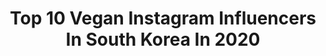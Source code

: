 ---
title: Top 10 Vegan Instagram Influencers In South Korea In 2020
description: >-
  Find top vegan Instagram influencers in South Korea in 2020. Most popular hashtags: #korea #busan #lifestyle #coreen.
platform: Instagram
profiles:
  - username: "courtneytheexplorer"
    fullname: >-
      Courtney | Travel Blogger
    location: "South Korea"
    followers: 2615
    engagement: 1102
    commentsToLikes: 0.070100
    avatar: "https://scontent-lax3-1.cdninstagram.com/vp/b0e7f8abd0cd608c63c1ed5c05937947/5DF72989/t51.2885-19/s320x320/55807199_320923821957739_5281047639192764416_n.jpg?_nc_ht=scontent-lax3-1.cdninstagram.com"
    verified: false
    hashtags: "#imagineyourkorea, #esl, #koreatravel, #igkorea"
  - username: "sanga_yonini"
    fullname: >-
      상아 요니니
    location: "South Korea"
    followers: 316605
    engagement: 292
    commentsToLikes: 0.017992
    avatar: "https://instagram.ftpe7-4.fna.fbcdn.net/v/t51.2885-19/s320x320/72782395_582364542534010_8294729657111019520_n.jpg?_nc_ht=instagram.ftpe7-4.fna.fbcdn.net&_nc_ohc=S_yKCBRkdfkAX_jfnLb&oh=a8a382b7da5090ff652c8cd285606629&oe=5EB4DBD1"
    verified: false
    hashtags: "#spring"
  - username: "_elena0428_"
    fullname: >-
      💜오늘도 긍정 밝음💜
    location: "South Korea"
    followers: 4061
    engagement: 2951
    commentsToLikes: 0.056027
    avatar: "https://scontent-ams4-1.cdninstagram.com/v/t51.2885-19/s320x320/90512578_1037899606584312_944194022530875392_n.jpg?_nc_ht=scontent-ams4-1.cdninstagram.com&_nc_ohc=iPvACDnVDFUAX_PBckP&oh=5bf6f9f4aebce6f4790058fee4572a04&oe=5EB79830"
    verified: false
    hashtags: "#hydrogel, #eyemask, #tmi, #lalarecipe"
  - username: "nana.ming"
    fullname: >-
      그리다오늘 / 민지
    location: "South Korea"
    followers: 19618
    engagement: 283
    commentsToLikes: 0.059287
    avatar: "https://scontent-amt2-1.cdninstagram.com/v/t51.2885-19/s320x320/90088187_146054266746316_1028622105928794112_n.jpg?_nc_ht=scontent-amt2-1.cdninstagram.com&_nc_ohc=hjDje0Dp6dsAX-4Eb-D&oh=458740c4eccbfc1264b2e272bd2bcf5a&oe=5EB810A3"
    verified: false
    hashtags: "#bomvoyage, #roominterior, #selfie, #housedecor"
  - username: "yi_eee_"
    fullname: >-
      수 지
    location: "South Korea"
    followers: 15312
    engagement: 798
    commentsToLikes: 0.032003
    avatar: "https://scontent-amt2-1.cdninstagram.com/v/t51.2885-19/s320x320/91493800_208239043764594_4696589314186805248_n.jpg?_nc_ht=scontent-amt2-1.cdninstagram.com&_nc_ohc=-qJU_Z8JlE0AX8pIUil&oh=53a6b882f6fd78cfa857e513bceef44d&oe=5EBC956E"
    verified: false
    hashtags: "#shakeshackburger, #vacantshop, #bomvoyage, #accessories"
  - username: "thekoreandreamfr"
    fullname: >-
      Thekoreandreamfr 🇰🇷🎎
    location: "South Korea"
    followers: 18404
    engagement: 842
    commentsToLikes: 0.020507
    avatar: "https://scontent-lhr8-1.cdninstagram.com/v/t51.2885-19/s320x320/69421080_2420227138069693_8607400192473300992_n.jpg?_nc_ht=scontent-lhr8-1.cdninstagram.com&_nc_ohc=_CbtPCPOk_QAX96od1g&oh=f9d7c92c867cfbd3e512bd59a9793b5d&oe=5EBC9919"
    verified: false
    hashtags: "#insadong, #cerisiers, #shooting, #bouffecoreennes"
  - username: "beautybemused"
    fullname: >-
      Lisa
    location: "South Korea"
    followers: 14658
    engagement: 176
    commentsToLikes: 0.113223
    avatar: "https://scontent-bos3-1.cdninstagram.com/v/t51.2885-19/s320x320/32121565_2048031425468746_1022918595518136320_n.jpg?_nc_ht=scontent-bos3-1.cdninstagram.com&_nc_ohc=AQ2gDdngayYAX_KHQwl&oh=6d439ff08a3061a9993991d85233d598&oe=5EB7F659"
    verified: false
    hashtags: "#morningroutine, #glowingskin, #ontheblog, #lazysundaymorning"
  - username: "bhog_log"
    fullname: >-
      bhog_log
    location: "South Korea"
    followers: 4990
    engagement: 1119
    commentsToLikes: 0.194547
    avatar: "https://scontent-lhr8-1.cdninstagram.com/v/t51.2885-19/s320x320/59869137_591208518034369_7596648805513035776_n.jpg?_nc_ht=scontent-lhr8-1.cdninstagram.com&_nc_ohc=letS2vLuhGYAX8PqahZ&oh=348712e6f6719428a0456536b6774d02&oe=5EBB7C2D"
    verified: false
    hashtags: "#100, #360"
---